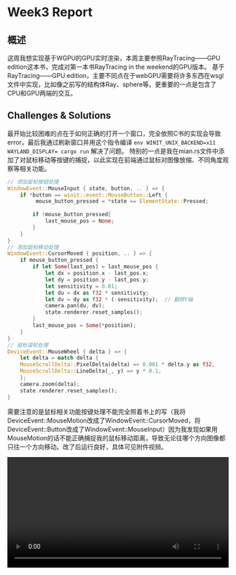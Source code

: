 # Week3 Report
## 概述
这周我想实现基于WGPU的GPU实时渲染，本周主要参照RayTracing——GPU edition这本书，完成对第一本书RayTracing in the weekend的GPU版本。
基于RayTracing——GPU edition，主要不同点在于webGPU需要将许多东西在wsgl文件中实现，比如像之前写的结构体Ray、sphere等。更重要的一点是包含了CPU和GPU两端的交互。
## Challenges & Solutions
最开始比较困难的点在于如何正确的打开一个窗口，完全依照C书的实现会导致error，最后我通过刷新窗口并用这个指令编译 `env WINIT_UNIX_BACKEND=x11 WAYLAND_DISPLAY= cargo run` 解决了问题。
特别的一点是我在mian.rs文件中添加了对鼠标移动等按键的捕捉，以此实现在前端通过鼠标对图像放缩、不同角度观察等相关功能。

```rust
// 添加鼠标按钮处理
WindowEvent::MouseInput { state, button, .. } => {
    if *button == winit::event::MouseButton::Left {
         mouse_button_pressed = *state == ElementState::Pressed;
        
        if !mouse_button_pressed{
            last_mouse_pos = None;
        }
    }
}
// 添加鼠标移动处理
WindowEvent::CursorMoved { position, .. } => {
    if mouse_button_pressed {
        if let Some(last_pos) = last_mouse_pos {
            let dx = position.x - last_pos.x;
            let dy = position.y - last_pos.y;
            let sensitivity = 0.01;
            let du = dx as f32 * sensitivity;
            let dv = dy as f32 * (-sensitivity);  // 翻转Y轴
            camera.pan(du, dv);
            state.renderer.reset_samples();
        }
        last_mouse_pos = Some(*position);
    }
}
// 鼠标滚轮处理
DeviceEvent::MouseWheel { delta } => {
    let delta = match delta {
    MouseScrollDelta::PixelDelta(delta) => 0.001 * delta.y as f32,
    MouseScrollDelta::LineDelta(_, y) => y * 0.1,
    };
    camera.zoom(delta);
    state.renderer.reset_samples();
}
```
需要注意的是鼠标相关功能按键处理不能完全照着书上的写（我将DeviceEvent::MouseMotion改成了WindowEvent::CursorMoved，将DeviceEvent::Button改成了WindowEvent::MouseInput）因为我发现如果用MouseMotion的话不能正确捕捉我的鼠标移动距离，导致无论往哪个方向图像都只往一个方向移动。改了后运行良好，具体可见附件视频。

<video controls width="100%">
  <source src="./videos/004-1.mp4" type="video/mp4">
</video>